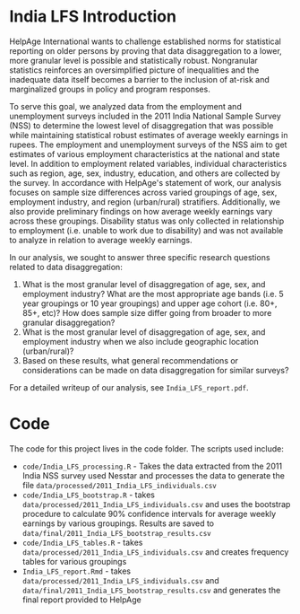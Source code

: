 # India LFS Introduction
HelpAge International wants to challenge established norms for statistical reporting on older persons by proving that data disaggregation to a lower, more granular level is possible and statistically robust. Nongranular statistics reinforces an oversimplified picture of inequalities and the inadequate data itself becomes a barrier to the inclusion of at-risk and marginalized groups in policy and program responses. 

To serve this goal, we analyzed data from the employment and unemployment surveys included in the 2011 India National Sample Survey (NSS)  to determine the lowest level of disaggregation that was possible while maintaining statistical robust estimates of average weekly earnings in rupees. The employment and unemployment surveys of the NSS aim to get estimates of various employment characteristics at the national and state level. In addition to employment related variables, individual characteristics such as region, age, sex, industry, education, and others are collected by the survey. In accordance with HelpAge's statement of work, our analysis focuses on sample size differences across varied groupings of age, sex, employment industry, and region (urban/rural) stratifiers. Additionally, we also provide preliminary findings on how average weekly earnings vary across these groupings. Disability status was only collected in relationship to employment (i.e. unable to work due to disability) and was not available to analyze in relation to average weekly earnings.

In our analysis, we sought to answer three specific research questions related to data disaggregation:

1. What is the most granular level of disaggregation of age, sex, and employment industry? What are the most appropriate age bands (i.e. 5 year groupings or 10 year groupings) and upper age cohort (i.e. 80+, 85+, etc)? How does sample size differ going from broader to more granular disaggregation?
2. What is the most granular level of disaggregation of age, sex, and employment industry when we also include geographic location (urban/rural)?
3. Based on these results, what general recommendations or considerations can be made on data disaggregation for similar surveys?

For a detailed writeup of our analysis, see `India_LFS_report.pdf`.

# Code
The code for this project lives in the code folder. The scripts used include:

* `code/India_LFS_processing.R` - Takes the data extracted from the 2011 India NSS survey used Nesstar and processes the data to generate the file `data/processed/2011_India_LFS_individuals.csv`
* `code/India_LFS_bootstrap.R` - takes `data/processed/2011_India_LFS_individuals.csv` and uses the bootstrap procedure to calculate 90% confidence intervals for average weekly earnings by various groupings. Results are saved to `data/final/2011_India_LFS_bootstrap_results.csv`
* `code/India_LFS_tables.R` - takes `data/processed/2011_India_LFS_individuals.csv` and creates frequency tables for various groupings
* `India_LFS_report.Rmd` - takes `data/processed/2011_India_LFS_individuals.csv` and `data/final/2011_India_LFS_bootstrap_results.csv` and generates the final report provided to HelpAge